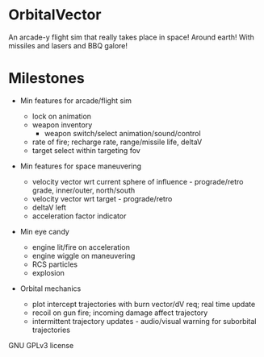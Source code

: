 # OrbitalVector

An arcade-y flight sim that really takes place in space! Around earth! With missiles and lasers and BBQ galore! 

# Milestones
  - Min features for arcade/flight sim
    - lock on animation
    - weapon inventory
      - weapon switch/select animation/sound/control
    - rate of fire; recharge rate, range/missile life, deltaV
    - target select within targeting fov
    
  - Min features for space maneuvering
    - velocity vector wrt current sphere of influence - prograde/retro grade, inner/outer, north/south
    - velocity vector wrt target - prograde/retro
    - deltaV left
    - acceleration factor indicator
  - Min eye candy
    - engine lit/fire on acceleration
    - engine wiggle on maneuvering
    - RCS particles
    - explosion
  - Orbital mechanics
    - plot intercept trajectories with burn vector/dV req; real time update
    - recoil on gun fire; incoming damage affect trajectory
    - intermittent trajectory updates - audio/visual warning for suborbital trajectories
    
  
  GNU GPLv3 license
